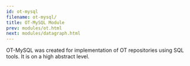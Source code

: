 ```yaml
---
id: ot-mysql
filename: ot-mysql/
title: OT-MySQL Module
prev: modules/ot.html
next: modules/datagraph.html
---
```

OT-MySQL was created for implementation of OT repositories using SQL tools. It is on a high abstract level.